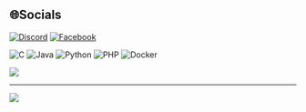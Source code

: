
## 🌐Socials
[![Discord](https://img.shields.io/badge/Discord-%237289DA.svg?logo=discord&logoColor=white)](htttps://discord.gg/h3r2#2655) [![Facebook](https://img.shields.io/badge/Facebook-%231877F2.svg?logo=Facebook&logoColor=white)](https://facebook.com/https://www.facebook.com/0face0.fb) 


![C](https://img.shields.io/badge/c-%2300599C.svg?style=for-the-badge&logo=c&logoColor=white) ![Java](https://img.shields.io/badge/java-%23ED8B00.svg?style=for-the-badge&logo=java&logoColor=white) ![Python](https://img.shields.io/badge/python-3670A0?style=for-the-badge&logo=python&logoColor=ffdd54) ![PHP](https://img.shields.io/badge/php-%23777BB4.svg?style=for-the-badge&logo=php&logoColor=white) ![Docker](https://img.shields.io/badge/docker-%230db7ed.svg?style=for-the-badge&logo=docker&logoColor=white)

![](https://github-readme-stats.vercel.app/api/top-langs/?username=ngosytuan&theme=synthwave&hide_border=false&include_all_commits=false&count_private=true&layout=compact)

---
[![](https://visitcount.itsvg.in/api?id=ngosytuan&icon=0&color=0)](https://visitcount.itsvg.in)
